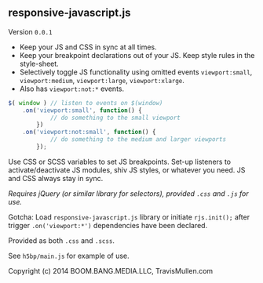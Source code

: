 ## responsive-javascript.js

Version `0.0.1`

- Keep your JS and CSS in sync at all times.
- Keep your breakpoint declarations out of your JS. Keep style rules in the style-sheet.
- Selectively toggle JS functionality using omitted events `viewport:small`, `viewport:medium`, `viewport:large`, `viewport:xlarge`. 
- Also has `viewport:not:*` events.

```js
$( window ) // listen to events on $(window)
	.on('viewport:small', function() {
			// do something to the small viewport
		})
	.on('viewport:not:small', function() {
			// do something to the medium and larger viewports
		});
```

Use CSS or SCSS variables to set JS breakpoints. Set-up listeners to activate/deactivate JS modules, shiv JS styles, or whatever you need. JS and CSS always stay in sync.

_Requires jQuery (or similar library for selectors), provided `.css` and `.js` for use._

Gotcha: Load `responsive-javascript.js` library or initiate `rjs.init();` after trigger `.on('viewport:*')` dependencies have been declared. 

Provided as both `.css` and `.scss`.

See `h5bp/main.js` for example of use.



Copyright (c) 2014 BOOM.BANG.MEDIA.LLC, TravisMullen.com